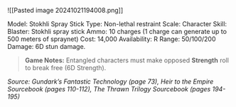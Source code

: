 ![[Pasted image 20241021194008.png]]

Model: Stokhli Spray Stick
Type: Non-lethal restraint
Scale: Character
Skill: Blaster: Stokhli spray stick
Ammo: 10 charges (1 charge can generate up to 500 meters
of spraynet)
Cost: 14,000
Availability: R
Range: 50/100/200
Damage: 6D stun damage.

> **Game Notes:** 
> Entangled characters must make opposed **Strength** roll to break free (6D Strength).

*Source: Gundark’s Fantastic Technology (page 73), Heir to the Empire Sourcebook (pages 110-112), The Thrawn Trilogy Sourcebook (pages 194-195)*